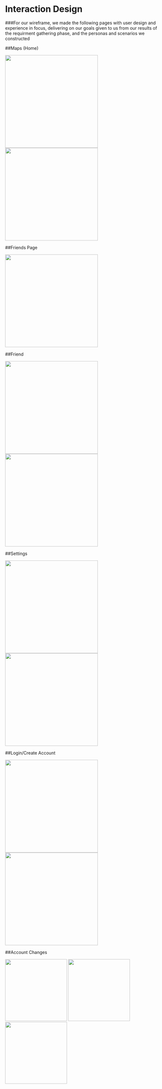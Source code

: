 # Interaction Design

###For our wireframe, we made the following pages with user design and experience in focus, delivering on our goals given to us from our results of the requirment gathering phase, and the personas and scenarios we constructed

##Maps (Home)
<p float="left">
    <img src="./assets/Maps.png" width="300" />
    <img src="./assets/Mapspopup.png" width="300" />
</p>


##Friends Page
<p float="left">
    <img src="./assets/Friends.png" width="300" />
</p>


##Friend
<p float="left">
    <img src="./assets/Friend.png" width="300" />
    <img src="./assets/Friendpopup.png" width="300" />
</p>


##Settings
<p float="left">
    <img src="./assets/Settings.png" width="300" />
    <img src="./assets/Settingspopup.png" width="300" />
</p>


##Login/Create Account
<p float="left">
    <img src="./assets/Log-in.png" width="300" />
    <img src="./assets/Create Account.png" width="300" />
</p>


##Account Changes
<p float="left">
    <img src="./assets/Account Details.png" width="200" />
    <img src="./assets/Password.png" width="200" />
  <img src="./assets/Account Deletion.png" width="200" />
</p>



